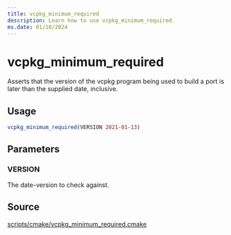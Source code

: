 ```yaml
---
title: vcpkg_minimum_required
description: Learn how to use vcpkg_minimum_required.
ms.date: 01/10/2024
---
```

# vcpkg_minimum_required

Asserts that the version of the vcpkg program being used to build a port is later than the supplied date, inclusive.

## Usage

```cmake
vcpkg_minimum_required(VERSION 2021-01-13)
```

## Parameters

### VERSION

The date-version to check against.

## Source

[scripts/cmake/vcpkg\_minimum\_required.cmake](https://github.com/Microsoft/vcpkg/blob/master/scripts/cmake/vcpkg_minimum_required.cmake)
